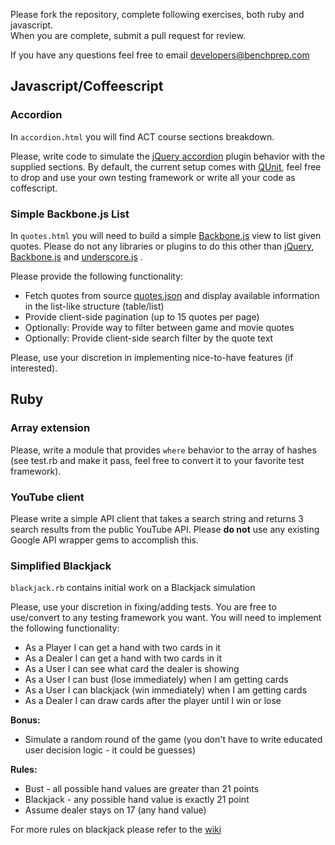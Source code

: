 Please fork the repository, complete following exercises, both ruby and javascript.  
When you are complete, submit a pull request for review.

If you have any questions feel free to email developers@benchprep.com

## Javascript/Coffeescript

### Accordion

In `accordion.html` you will find ACT course sections breakdown.

Please, write code to simulate the [jQuery accordion](http://docs.jquery.com/UI/Accordion) plugin behavior with the supplied sections.
By default, the current setup comes with [QUnit](https://qunitjs.com/), feel free to drop and use your own testing framework or write all your code as coffescript.

### Simple Backbone.js List

In `quotes.html` you will need to build a simple [Backbone.js](http://backbonejs.org/) view to list given quotes.  Please do not any libraries or plugins to do this other than [jQuery](https://jquery.com/), [Backbone.js](http://backbonejs.org/) and [underscore.js](http://underscorejs.org/) .

Please provide the following functionality:

 * Fetch quotes from source [quotes.json](https://gist.githubusercontent.com/anonymous/8f61a8733ed7fa41c4ea/raw/1e90fd2741bb6310582e3822f59927eb535f6c73/quotes.json) and display available information in the list-like structure (table/list)
 * Provide client-side pagination (up to 15 quotes per page)
 * Optionally: Provide way to filter between game and movie quotes
 * Optionally: Provide client-side search filter by the quote text

Please, use your discretion in implementing nice-to-have features (if interested).

## Ruby

### Array extension

Please, write a module that provides `where` behavior to the array of hashes (see test.rb and make it pass, feel free to convert it to your favorite test framework).

### YouTube client

Please write a simple API client that takes a search string and returns 3 search results from the public YouTube API.  Please **do not** use any existing Google API wrapper gems to accomplish this.

### Simplified Blackjack

`blackjack.rb` contains initial work on a Blackjack simulation

Please, use your discretion in fixing/adding tests. You are free to use/convert to any testing framework you want.
You will need to implement the following functionality:

 * As a Player I can get a hand with two cards in it
 * As a Dealer I can get a hand with two cards in it
 * As a User I can see what card the dealer is showing
 * As a User I can bust (lose immediately) when I am getting cards
 * As a User I can blackjack (win immediately) when I am getting cards
 * As a Dealer I can draw cards after the player until I win or lose

**Bonus:**

 * Simulate a random round of the game (you don't have to write educated user decision logic - it could be guesses)

**Rules:**

 * Bust - all possible hand values are greater than 21 points
 * Blackjack - any possible hand value is exactly 21 point
 * Assume dealer stays on 17 (any hand value)

 For more rules on blackjack please refer to the [wiki](http://en.wikipedia.org/wiki/Blackjack)

